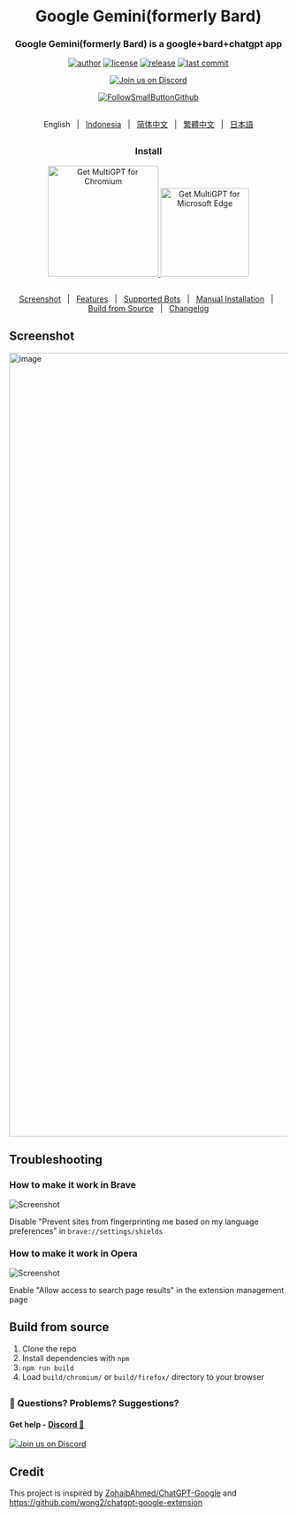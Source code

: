
<h1 align="center">Google Gemini(formerly Bard)</h1>

<div align="center">

### Google Gemini(formerly Bard) is a google+bard+chatgpt app

[![author][author-image]][author-url]
[![license][license-image]][license-url]
[![release][release-image]][release-url]
[![last commit][last-commit-image]][last-commit-url]

[![Join us on Discord](https://invidget.switchblade.xyz/jc4xtF58Ve)](https://discord.gg/jc4xtF58Ve)

[![FollowSmallButtonGithub](https://github.com/SingularityLabs-ai/MultiGPT-mini/assets/2527354/a4a46537-669c-4e97-8e5f-05ff083c3070)](https://github.com/SingularityLabs-ai)

##
English &nbsp;&nbsp;|&nbsp;&nbsp; [Indonesia](README_IN.md) &nbsp;&nbsp;|&nbsp;&nbsp; [简体中文](README_ZH-CN.md) &nbsp;&nbsp;|&nbsp;&nbsp; [繁體中文](README_ZH-TW.md) &nbsp;&nbsp;|&nbsp;&nbsp; [日本語](README_JA.md)

##

### Install

<a href="https://chromewebstore.google.com/detail/Google Gemini(formerly Bard)-chat-with-bard/pkeofncjnjaleflnefmnnlabbfigfjhd">
    <img src="https://user-images.githubusercontent.com/64502893/231991498-8df6dd63-727c-41d0-916f-c90c15127de3.png" width="200" alt="Get MultiGPT for Chromium">    
</a><a href="https://microsoftedge.microsoft.com/addons/detail/hdlddhcngcdpcgajecjoccekfofmllfn">
    <img src="https://user-images.githubusercontent.com/64502893/231991158-1b54f831-2fdc-43b6-bf9a-f894000e5aa8.png" width="160" alt="Get MultiGPT for Microsoft Edge">
</a>

##

[Screenshot](#-screenshot) &nbsp;&nbsp;|&nbsp;&nbsp; [Features](#-features) &nbsp;&nbsp;|&nbsp;&nbsp; [Supported Bots](#-supported-bots) &nbsp;&nbsp;|&nbsp;&nbsp; [Manual Installation](#-manual-installation) &nbsp;&nbsp;|&nbsp;&nbsp; [Build from Source](#-build-from-source) &nbsp;&nbsp;|&nbsp;&nbsp; [Changelog](#-changelog)

[author-image]: https://img.shields.io/badge/author-ishandutta2007-blue.svg
[author-url]: https://github.com/ishandutta2007
[license-image]: https://img.shields.io/github/license/SingularityLabs-ai/MultiGPT?color=blue
[license-url]: https://github.com/SingularityLabs-ai/MultiGPT-mini/blob/main/LICENSE
[release-image]: https://img.shields.io/github/v/release/SingularityLabs-ai/MultiGPT-mini?color=blue
[release-url]: https://github.com/SingularityLabs-ai/MultiGPT-mini/releases/latest
[last-commit-image]: https://img.shields.io/github/last-commit/SingularityLabs-ai/MultiGPT-mini?label=last%20commit
[last-commit-url]: https://github.com/SingularityLabs-ai/MultiGPT-mini/commits

</div>


## Screenshot

<img width="1418" alt="image" src="https://github.com/SingularityLabs-ai/bard-google-extension/blob/main/screenshots/GBARD_Screenshot1280x800.png">

## Troubleshooting

### How to make it work in Brave

![Screenshot](screenshots/brave.png?raw=true)

Disable "Prevent sites from fingerprinting me based on my language preferences" in `brave://settings/shields`

### How to make it work in Opera

![Screenshot](screenshots/opera.png?raw=true)

Enable "Allow access to search page results" in the extension management page

## Build from source

1. Clone the repo
2. Install dependencies with `npm`
3. `npm run build`
4. Load `build/chromium/` or `build/firefox/` directory to your browser


##

### 🤔 Questions? Problems? Suggestions?

#### Get help - [Discord 💬](https://discord.gg/jc4xtF58Ve)

[![Join us on Discord](https://invidget.switchblade.xyz/jc4xtF58Ve)](https://discord.gg/jc4xtF58Ve)

##

## Credit

This project is inspired by [ZohaibAhmed/ChatGPT-Google](https://github.com/ZohaibAhmed/ChatGPT-Google) and https://github.com/wong2/chatgpt-google-extension

